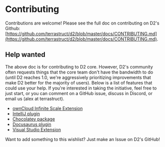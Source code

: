 # Contributing

Contributions are welcome! Please see the full doc on contributing on D2's Github:
[https://github.com/terrastruct/d2/blob/master/docs/CONTRIBUTING.md](https://github.com/terrastruct/d2/blob/master/docs/CONTRIBUTING.md).

## Help wanted

The above doc is for contributing to D2 core. However, D2's community often requests
things that the core team don't have the bandwidth to do (until D2 reaches 1.0, we're
aggressively prioritizing improvements that make D2 better for the majority of users).
Below is a list of features that could use your help. If you're interested in taking the
initiative, feel free to just start, or you can comment on a GitHub issue, discuss in
Discord, or email us (alex at terrastruct).

- [ownCloud Infinite Scale Extension](https://github.com/terrastruct/d2/issues/1422)
- [IntelliJ plugin](https://github.com/terrastruct/d2/issues/747)
- [Chocolatey package](https://github.com/terrastruct/d2/issues/154)
- [Docusaurus plugin](https://github.com/terrastruct/d2/issues/1448)
- [Visual Studio Extension](https://github.com/terrastruct/d2/discussions/237)

Want to add something to this wishlist? Just make an Issue on D2's GitHub!
